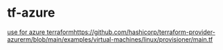 # tf-azure

[use for azure terraform](https://github.com/hashicorp/terraform-provider-azurerm/blob/main/examples/virtual-machines/linux/provisioner/main.tf)https://github.com/hashicorp/terraform-provider-azurerm/blob/main/examples/virtual-machines/linux/provisioner/main.tf
